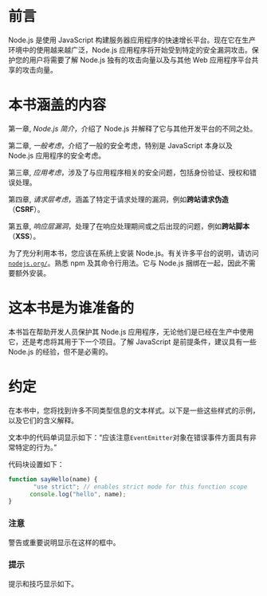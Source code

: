 # 前言

Node.js 是使用 JavaScript 构建服务器应用程序的快速增长平台。现在它在生产环境中的使用越来越广泛，Node.js 应用程序将开始受到特定的安全漏洞攻击。保护您的用户将需要了解 Node.js 独有的攻击向量以及与其他 Web 应用程序平台共享的攻击向量。

# 本书涵盖的内容

第一章, *Node.js 简介*，介绍了 Node.js 并解释了它与其他开发平台的不同之处。

第二章, *一般考虑*，介绍了一般的安全考虑，特别是 JavaScript 本身以及 Node.js 应用程序的安全考虑。

第三章, *应用考虑*，涉及了与应用程序相关的安全问题，包括身份验证、授权和错误处理。

第四章, *请求层考虑*，涵盖了特定于请求处理的漏洞，例如**跨站请求伪造**（**CSRF**）。

第五章, *响应层漏洞*，处理了在响应处理期间或之后出现的问题，例如**跨站脚本**（**XSS**）。

为了充分利用本书，您应该在系统上安装 Node.js。有关许多平台的说明，请访问[`nodejs.org/`](http://nodejs.org/)。熟悉 npm 及其命令行用法。它与 Node.js 捆绑在一起，因此不需要额外安装。

# 这本书是为谁准备的

本书旨在帮助开发人员保护其 Node.js 应用程序，无论他们是已经在生产中使用它，还是考虑将其用于下一个项目。了解 JavaScript 是前提条件，建议具有一些 Node.js 的经验，但不是必需的。

# 约定

在本书中，您将找到许多不同类型信息的文本样式。以下是一些这些样式的示例，以及它们的含义解释。

文本中的代码单词显示如下：“应该注意`EventEmitter`对象在错误事件方面具有非常特定的行为。”

代码块设置如下：

```js
function sayHello(name) {
       "use strict"; // enables strict mode for this function scope
      console.log("hello", name);
}
```

### 注意

警告或重要说明显示在这样的框中。

### 提示

提示和技巧显示如下。
